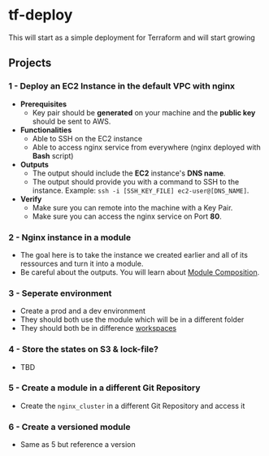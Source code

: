# tf-deploy
This will start as a simple deployment for Terraform and will start growing

## Projects
### 1 - Deploy an EC2 Instance in the default VPC with nginx
- **Prerequisites**
    - Key pair should be **generated** on your machine and the **public key** should be sent to AWS.
- **Functionalities**
    - Able to SSH on the EC2 instance
    - Able to access nginx service from everywhere (nginx deployed with **Bash** script)
- **Outputs**
    - The output should include the **EC2** instance's **DNS name**.
    - The output should provide you with a command to SSH to the instance. Example: `ssh -i [SSH_KEY_FILE] ec2-user@[DNS_NAME]`.
 - **Verify**
    - Make sure you can remote into the machine with a Key Pair.
    - Make sure you can access the nginx service on Port **80**.


### 2 - Nginx instance in a module
- The goal here is to take the instance we created earlier and all of its ressources and turn it into a module.
- Be careful about the outputs. You will learn about [Module Composition](https://developer.hashicorp.com/terraform/language/modules/develop/composition).


### 3 - Seperate environment
- Create a prod and a dev environment
- They should both use the module which will be in a different folder
- They should both be in difference [workspaces](https://developer.hashicorp.com/terraform/language/state/workspaces)

### 4 - Store the states on S3 & lock-file?
- TBD

### 5 - Create a module in a different Git Repository
- Create the `nginx_cluster` in a different Git Repository and access it

### 6 - Create a versioned module
- Same as 5 but reference a version